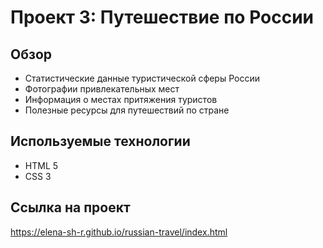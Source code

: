 # Проект 3: Путешествие по России

## Обзор
* Статистические данные туристической сферы России
* Фотографии привлекательных мест
* Информация о местах притяжения туристов
* Полезные ресурсы для путешествий по стране

## Используемые технологии
* HTML 5
* CSS 3

## Ссылка на проект
https://elena-sh-r.github.io/russian-travel/index.html